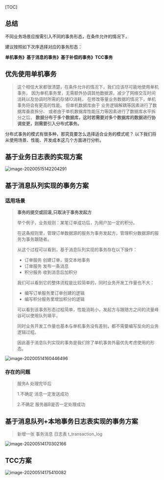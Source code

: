 [TOC]



## 总结

不同业务场景应按需引入不同的事务形态，在条件允许的情况下，

建议按照如下次序选择对应的事务形态：

**单机事务》基于消息的事务》基于补偿的事务》TCC事务**





## 优先使用单机事务

> 这个相信大家都很清楚，在条件允许的情况下，我们应该尽可能地使用单机事务，
因为单机事务里，无需额外协调其他数据源，减少了网络交互时间消耗以及协调时所需的存储IO消耗，
在修改等量业务数据的情况下，单机事务将会有更高的性能。
但单机数据库由于 业务逻辑解耦等因素进行了数据库垂直拆分、
或者由于单机数据库性能压力等因素进行了数据库水平拆分之后，
**数据分布于多个数据库，这时若需要对多个数据库的数据进行协调变更，则需要引入分布式事务。**

分布式事务的模式有很多种，那究竟要怎么选择适合业务的模式呢？
以下我们将从使用场景、性能、开发成本这几个方面进行分析。



## 基于业务日志表的实现方案

![image-20200515142204291](C:\Users\aaa\AppData\Roaming\Typora\typora-user-images\image-20200515142204291.png)

> 
>
> 

## 基于消息队列实现的事务方案

### 适用场景

> **事务的提交或回滚,只取决于事务发起方**
>
> 举个例子，业务规则：某笔订单成功后，为用户加一定的积分。
>
> 在这条规则里，管理订单数据源的服务为事务发起方，管理积分数据源的服务为事务跟随者。
>
> 从这个过程可以看到，基于消息队列实现的事务存在以下操作：
>
> - 订单服务  创建订单，提交本地事务
> - 订单服务  发布一条消息
> - 积分服务  收到消息后加积分
>
> 我们可以看到它的整体流程是比较简单的，同时业务开发工作量也不大：
>
> - 编写订单服务里订单创建的逻辑
> - 编写积分服务里增加积分的逻辑
>
> 可以看到该事务形态过程简单，性能消耗小，发起方与跟随方之间的流量峰谷可以使用队列填平，
>
> 同时业务开发工作量也基本与单机事务没有差别，都不需要编写反向的业务逻辑过程。
>
> 因此基于消息队列实现的事务是我们除了单机事务外最优先考虑使用的形态。

![image-20200514160446496](http://qa3sq0khl.bkt.clouddn.com/image-20200514160446496.png)

### 存在的问题

>服务A 处理完毕后
>
>1.不确定  消息一定发送成功
>
>2.不确定  服务器B是否一定处理成功

## 基于消息队列+本地事务日志表实现的事务方案 

> 新增一张 事务消息 日志表 t_transaction_log

![image-20200514170302166](http://qa3sq0khl.bkt.clouddn.com/image-20200514170302166.png)

## TCC方案

![image-20200514175410082](http://qa3sq0khl.bkt.clouddn.com/image-20200514175410082.png)